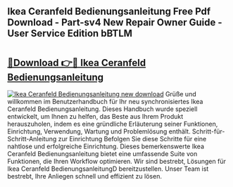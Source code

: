 ## Ikea Ceranfeld Bedienungsanleitung Free Pdf Download - Part-sv4 New Repair Owner Guide - User Service Edition bBTLM

# <h2><a href="http://df2h01.blite.top/?on=Ikea+Ceranfeld+Bedienungsanleitung">🔗Download 👉🔴 Ikea Ceranfeld Bedienungsanleitung</a></h2>

[![Ikea Ceranfeld Bedienungsanleitung new download](https://i.imgur.com/lujVjoI.png)](http://df2h01.blite.top/?on=Ikea+Ceranfeld+Bedienungsanleitung)
Grüße und willkommen im Benutzerhandbuch für Ihr neu synchronisiertes Ikea Ceranfeld Bedienungsanleitung. Dieses Handbuch wurde speziell entwickelt, um Ihnen zu helfen, das Beste aus Ihrem Produkt herauszuholen, indem es eine gründliche Erläuterung seiner Funktionen, Einrichtung, Verwendung, Wartung und Problemlösung enthält. Schritt-für-Schritt-Anleitung zur Einrichtung Befolgen Sie diese Schritte für eine nahtlose und erfolgreiche Einrichtung. Dieses bemerkenswerte Ikea Ceranfeld Bedienungsanleitung bietet eine umfassende Suite von Funktionen, die Ihren Workflow optimieren. Wir sind bestrebt, Lösungen für Ikea Ceranfeld BedienungsanleitungD bereitzustellen. Unser Team ist bestrebt, Ihre Anliegen schnell und effizient zu lösen.
